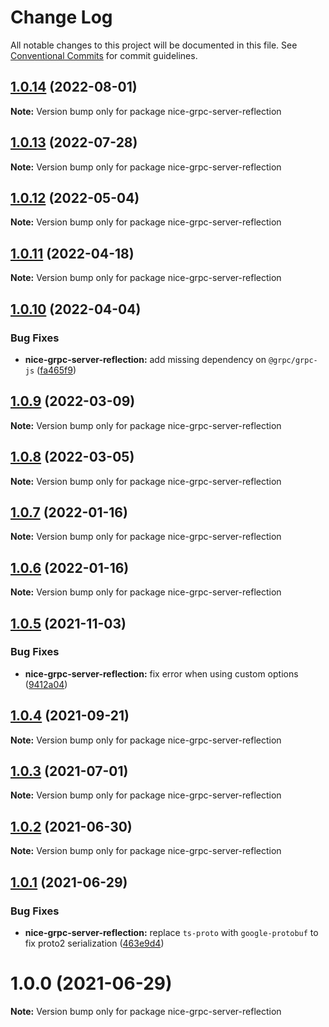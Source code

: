 # Change Log

All notable changes to this project will be documented in this file.
See [Conventional Commits](https://conventionalcommits.org) for commit guidelines.

## [1.0.14](https://github.com/deeplay-io/nice-grpc/compare/nice-grpc-server-reflection@1.0.13...nice-grpc-server-reflection@1.0.14) (2022-08-01)

**Note:** Version bump only for package nice-grpc-server-reflection





## [1.0.13](https://github.com/deeplay-io/nice-grpc/compare/nice-grpc-server-reflection@1.0.12...nice-grpc-server-reflection@1.0.13) (2022-07-28)

**Note:** Version bump only for package nice-grpc-server-reflection





## [1.0.12](https://github.com/deeplay-io/nice-grpc/compare/nice-grpc-server-reflection@1.0.11...nice-grpc-server-reflection@1.0.12) (2022-05-04)

**Note:** Version bump only for package nice-grpc-server-reflection





## [1.0.11](https://github.com/deeplay-io/nice-grpc/compare/nice-grpc-server-reflection@1.0.10...nice-grpc-server-reflection@1.0.11) (2022-04-18)

**Note:** Version bump only for package nice-grpc-server-reflection





## [1.0.10](https://github.com/deeplay-io/nice-grpc/compare/nice-grpc-server-reflection@1.0.9...nice-grpc-server-reflection@1.0.10) (2022-04-04)


### Bug Fixes

* **nice-grpc-server-reflection:** add missing dependency on `@grpc/grpc-js` ([fa465f9](https://github.com/deeplay-io/nice-grpc/commit/fa465f92be8c7a2285bc568fb55a8e2f69b296b9))





## [1.0.9](https://github.com/deeplay-io/nice-grpc/compare/nice-grpc-server-reflection@1.0.8...nice-grpc-server-reflection@1.0.9) (2022-03-09)

**Note:** Version bump only for package nice-grpc-server-reflection





## [1.0.8](https://github.com/deeplay-io/nice-grpc/compare/nice-grpc-server-reflection@1.0.7...nice-grpc-server-reflection@1.0.8) (2022-03-05)

**Note:** Version bump only for package nice-grpc-server-reflection





## [1.0.7](https://github.com/deeplay-io/nice-grpc/compare/nice-grpc-server-reflection@1.0.6...nice-grpc-server-reflection@1.0.7) (2022-01-16)

**Note:** Version bump only for package nice-grpc-server-reflection





## [1.0.6](https://github.com/deeplay-io/nice-grpc/compare/nice-grpc-server-reflection@1.0.5...nice-grpc-server-reflection@1.0.6) (2022-01-16)

**Note:** Version bump only for package nice-grpc-server-reflection





## [1.0.5](https://github.com/deeplay-io/nice-grpc/compare/nice-grpc-server-reflection@1.0.4...nice-grpc-server-reflection@1.0.5) (2021-11-03)


### Bug Fixes

* **nice-grpc-server-reflection:** fix error when using custom options ([9412a04](https://github.com/deeplay-io/nice-grpc/commit/9412a04283ff7b3bfe5c8befa82f936036d53aee))





## [1.0.4](https://github.com/deeplay-io/nice-grpc/compare/nice-grpc-server-reflection@1.0.3...nice-grpc-server-reflection@1.0.4) (2021-09-21)

**Note:** Version bump only for package nice-grpc-server-reflection





## [1.0.3](https://github.com/deeplay-io/nice-grpc/compare/nice-grpc-server-reflection@1.0.2...nice-grpc-server-reflection@1.0.3) (2021-07-01)

**Note:** Version bump only for package nice-grpc-server-reflection





## [1.0.2](https://github.com/deeplay-io/nice-grpc/compare/nice-grpc-server-reflection@1.0.1...nice-grpc-server-reflection@1.0.2) (2021-06-30)

**Note:** Version bump only for package nice-grpc-server-reflection





## [1.0.1](https://github.com/deeplay-io/nice-grpc/compare/nice-grpc-server-reflection@1.0.0...nice-grpc-server-reflection@1.0.1) (2021-06-29)


### Bug Fixes

* **nice-grpc-server-reflection:** replace `ts-proto` with `google-protobuf` to fix proto2 serialization ([463e9d4](https://github.com/deeplay-io/nice-grpc/commit/463e9d4bb8eade1cb49ad35171fc5ebfd0f722d1))





# 1.0.0 (2021-06-29)

**Note:** Version bump only for package nice-grpc-server-reflection
